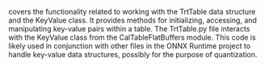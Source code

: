 covers the functionality related to working with the TrtTable data structure and the KeyValue class. It provides methods for initializing, accessing, and manipulating key-value pairs within a table. The TrtTable.py file interacts with the KeyValue class from the CalTableFlatBuffers module. This code is likely used in conjunction with other files in the ONNX Runtime project to handle key-value data structures, possibly for the purpose of quantization.